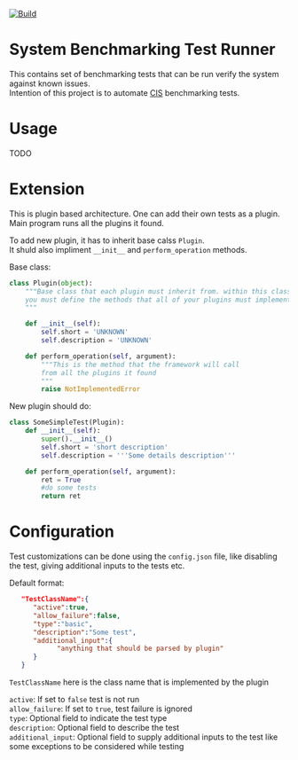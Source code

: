 [![Build](https://circleci.com/gh/DineshReddyK/cis-security-benchmark.svg?style=shield)](https://app.circleci.com/pipelines/github/DineshReddyK/cis-security-benchmark)

# System Benchmarking Test Runner

This contains set of benchmarking tests that can be run verify the system against known issues.\
Intention of this project is to automate [CIS](https://www.cisecurity.org/cis-benchmarks/) benchmarking tests.


# Usage

TODO

# Extension

This is plugin based architecture.
One can add their own tests as a plugin. Main program runs all the plugins it found.

To add new plugin, it has to inherit base calss `Plugin`.\
It shuld also impliment `__init__` and `perform_operation` methods.

Base class:
```python
class Plugin(object):
    """Base class that each plugin must inherit from. within this class
    you must define the methods that all of your plugins must implement
    """

    def __init__(self):
        self.short = 'UNKNOWN'
        self.description = 'UNKNOWN'

    def perform_operation(self, argument):
        """This is the method that the framework will call
        from all the plugins it found
        """
        raise NotImplementedError
```

New plugin should do:

```python
class SomeSimpleTest(Plugin):
    def __init__(self):
        super().__init__()
        self.short = 'short description'
        self.description = '''Some details description'''

    def perform_operation(self, argument):
        ret = True
        #do some tests
        return ret
```

# Configuration

Test customizations can be done using the `config.json` file, like disabling the test, giving additional inputs to the tests etc.

Default format:

```json
   "TestClassName":{
      "active":true,
      "allow_failure":false,
      "type":"basic",
      "description":"Some test",
      "additional_input":{
            "anything that should be parsed by plugin"
      }
   }
```
`TestClassName` here is the class name that is implemented by the plugin

`active`: If set to `false` test is not run\
`allow_failure`: If set to `true`, test failure is ignored\
`type`: Optional field to indicate the test type\
`description`: Optional field to describe the test\
`additional_input`: Optional field to supply additional inputs to the test like some exceptions to be considered while testing
